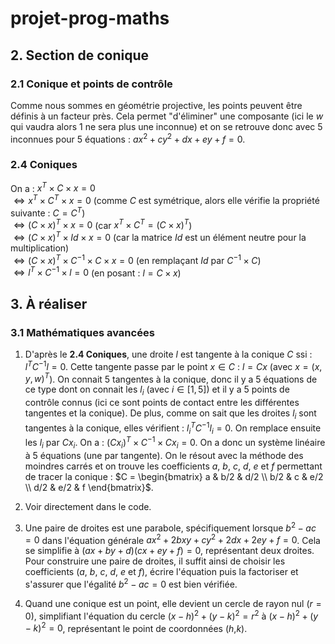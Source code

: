 # projet-prog-maths

## 2. Section de conique
### 2.1 Conique et points de contrôle
Comme nous sommes en géométrie projective, les points peuvent être définis à un facteur près. Cela permet "d'éliminer" une composante (ici le $`w`$ qui vaudra alors $`1`$ ne sera plus une inconnue) et on se retrouve donc avec 5 inconnues pour 5 équations : $`ax^2 + cy^2 + dx + ey + f = 0`$.

### 2.4 Coniques
On a :
$`x^T \times C \times x = 0`$
<br>$`\Leftrightarrow x^T \times C^T \times x = 0`$ (comme $`C`$ est symétrique, alors elle vérifie la propriété suivante : $`C = C^T`$)
<br>$`\Leftrightarrow (C \times x)^T \times x = 0`$ (car $`x^T × C^T = (C \times x)^T`$)
<br>$`\Leftrightarrow (C \times x)^T \times Id \times x = 0`$ (car la matrice $`Id`$ est un élément neutre pour la multiplication)
<br>$`\Leftrightarrow (C \times x)^T \times C^{-1} \times C \times x = 0`$ (en remplaçant $`Id`$ par $`C^{-1} \times C`$)
<br>$`\Leftrightarrow l^T \times C^{-1} \times l = 0`$ (en posant : $`l = C \times x`$)

## 3. À réaliser

### 3.1 Mathématiques avancées

1) D'après le <b>2.4 Coniques</b>, une droite $`l`$ est tangente à la conique $`C`$ ssi : $`l^TC^{-1}l = 0`$. Cette tangente passe par le point $`x \in C`$ : $`l = Cx`$ (avec $`x = (x, y, w)^T`$). On connait 5 tangentes à la conique, donc il y a 5 équations de ce type dont on connait les $`l_i`$ (avec $`i\in[1,5]`$) et il y a 5 points de contrôle connus (ici ce sont points de contact entre les différentes tangentes et la conique). De plus, comme on sait que les droites $`l_i`$ sont tangentes à la conique, elles vérifient : $`l_{i}^{T}C^{-1}l_{i} = 0`$. On remplace ensuite les $`l_{i}`$ par $`Cx_{i}`$. On a : $`(Cx_{i})^T \times C^{-1} \times Cx_{i} = 0`$. On a donc un système linéaire à 5 équations (une par tangente). On le résout avec la méthode des moindres carrés et on trouve les coefficients $`a`$, $`b`$, $`c`$, $`d`$, $`e`$ et $`f`$ permettant de tracer la conique : $`C = \begin{bmatrix} a & b/2 & d/2 \\ b/2 & c & e/2 \\ d/2 & e/2 & f \end{bmatrix}`$.

2) Voir directement dans le code.

3) Une paire de droites est une parabole, spécifiquement lorsque $`b^2 − ac = 0`$ dans l'équation générale $`ax^2 + 2bxy + cy^2 + 2dx + 2ey + f = 0`$. Cela se simplifie à $`(ax + by + d)(cx + ey + f) = 0`$, représentant deux droites. Pour construire une paire de droites, il suffit ainsi de choisir les coefficients ($`a`$, $`b`$, $`c`$, $`d`$, $`e`$ et $`f`$), écrire l'équation puis la factoriser et s'assurer que l'égalité $`b^2 − ac = 0`$ est bien vérifiée.

4) Quand une conique est un point, elle devient un cercle de rayon nul ($`r = 0`$), simplifiant l'équation du cercle $`(x - h)^2 + (y - k)^2 = r^2`$ à $`(x-h)^2 + (y-k)^2 = 0`$, représentant le point de coordonnées ($`h`$,$`k`$).
